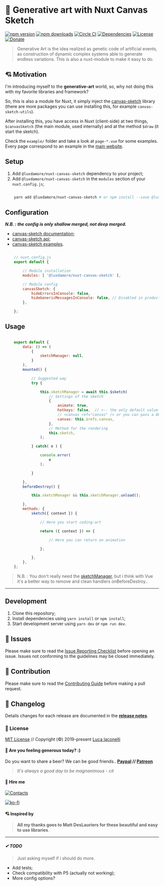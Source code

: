 # 🎉 Generative art with Nuxt Canvas Sketch

[![npm version][npm-version-src]][npm-version-href]
[![npm downloads][npm-downloads-src]][npm-downloads-href]
[![Circle CI][circle-ci-src]][circle-ci-href]
[![Dependencies][dependencies-src]][dependencies-href]
[![License][license-src]][license-href]
[![Donate][donate-src]][donate-href]

[npm-version-src]: https://img.shields.io/npm/v/@luxdamore/nuxt-canvas-sketch/latest.svg?style=flat-square
[npm-version-href]: https://npmjs.com/package/@luxdamore/nuxt-canvas-sketch

[npm-downloads-src]: https://img.shields.io/npm/dt/@luxdamore/nuxt-canvas-sketch.svg?style=flat-square
[npm-downloads-href]: https://npmjs.com/package/@luxdamore/nuxt-canvas-sketch

[circle-ci-src]: https://img.shields.io/circleci/project/github/LuXDAmore/generative-art.svg?style=flat-square
[circle-ci-href]: https://circleci.com/gh/LuXDAmore/generative-art

[dependencies-src]: https://img.shields.io/badge/dependencies-up%20to%20date-brightgreen.svg?style=flat-square
[dependencies-href]: https://npmjs.com/package/@luxdamore/nuxt-canvas-sketch

[license-src]: https://img.shields.io/npm/l/@luxdamore/nuxt-canvas-sketch.svg?style=flat-square
[license-href]: https://npmjs.com/package/@luxdamore/nuxt-canvas-sketch

[donate-src]: https://img.shields.io/badge/paypal-donate-black.svg?style=flat-square
[donate-href]: https://www.paypal.com/paypalme2/luxdamore

> Generative Art is the idea realized as genetic code of artificial events, as construction of dynamic complex systems able to generate endless variations. This is also a nuxt-module to make it easy to do.

## 💘 Motivation

I'm introducing myself to the **generative-art** world, so, why not doing this with my favorite libraries and framework?

So, this is also a module for Nuxt, it simply inject the [canvas-sketch](https://github.com/mattdesl/canvas-sketch) library (there are more packages you can use installing this, for example `canvas-sketch-utils`).

After installing this, you have access in Nuxt (client-side) at two things, `$canvasSketch` (the main module, used internally) and at the method `$draw` (it start the sketch).

Check the `example/` folder and take a look at `page-*.vue` for some examples.
Every page correspond to an example in the [main website](https://luxdamore.github.io/generative-art).

## Setup

1. Add `@luxdamore/nuxt-canvas-sketch` dependency to your project;
2. Add `@luxdamore/nuxt-canvas-sketch` in the `modules` section of your `nuxt.config.js`;

```bash

    yarn add @luxdamore/nuxt-canvas-sketch # or npm install --save @luxdamore/nuxt-canvas-sketch

```

## Configuration

**_N.B. : the config is only shallow merged, not deep merged._**

- [canvas-sketch documentation](https://github.com/mattdesl/canvas-sketch/blob/master/docs/README.md);
- [canvas-sketch api](https://github.com/mattdesl/canvas-sketch/blob/master/docs/api.md);
- [canvas-sketch examples](https://github.com/mattdesl/canvas-sketch/tree/master/examples).

```js

    // nuxt.config.js
    export default {

        // Module installation
        modules: [ '@luxdamore/nuxt-canvas-sketch' ],

        // Module config
        canvasSketch: {
            hideErrorsInConsole: false,
            hideGenericMessagesInConsole: false, // Disabled in production
        },

    };

```

## Usage

```javascript

    export default {
        data: () => (
            {
                sketchManager: null,
            }
        ),
        mounted() {

            // Suggested way
            try {

                this.sketchManager = await this.$sketch(
                    // Settings of the sketch
                    {
                        animate: true,
                        hotkeys: false,  // <-- the only default value passed
                        // <canvas ref="canvas" /> or you can pass a DOMCanvas element document.querySelector( 'canvas' )
                        canvas: this.$refs.canvas,
                    },
                    // Method for the rendering
                    this.sketch,
                );

            } catch( e ) {

                console.error(
                    e
                );

            }

        },
        beforeDestroy() {

            this.sketchManager && this.sketchManager.unload();

        },
        methods: {
            sketch({ context }) {

                // Here you start coding-art

                return ({ context }) => {

                    // Here you can return an animation

                };

            },
        },
    };

```

> N.B. : You don't really need the [sketchManager](https://github.com/mattdesl/canvas-sketch/blob/master/docs/api.md#sketchmanager), but i think with Vue it's a better way to remove and clean handlers onBeforeDestroy..
___

## Development

1. Clone this repository;
2. Install dependencies using `yarn install` or `npm install`;
3. Start development server using `yarn dev` or `npm run dev`.

## 🐞 Issues

Please make sure to read the [Issue Reporting Checklist](./.github/ISSUE_TEMPLATE/bug_report.md) before opening an issue. Issues not conforming to the guidelines may be closed immediately.

## 👥 Contribution

Please make sure to read the [Contributing Guide](./.github/ISSUE_TEMPLATE/feature_request.md) before making a pull request.

## 📖 Changelog

Details changes for each release are documented in the [**release notes**](./CHANGELOG.md).

### 📃 License

[MIT License](./LICENSE) // Copyright (©) 2019-present [Luca Iaconelli](https://lucaiaconelli.it)

#### 💸 Are you feeling generous today?  :)

Do you want to share a beer? We can be good friends.. __[Paypal](https://www.paypal.me/luxdamore) // [Patreon](https://www.patreon.com/luxdamore)__

> _It's always a good day to be magnanimous - cit_

#### 💼 Hire me

[![Contacts](https://img.shields.io/badge/email-Contact%20me-success)](https://lucaiaconelli.it)

[![ko-fi](https://www.ko-fi.com/img/githubbutton_sm.svg)](https://ko-fi.com/luxdamore)

#### 💘 Inspired by

> **All my thanks goes to Matt DesLauriers for these beautiful and easy to use libraries**.

___

##### ✔ TODO

> Just asking myself if i should do more.

- Add tests;
- Check compatibility with P5 (actually not working);
- More config options?

